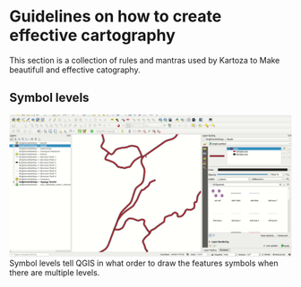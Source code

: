 # Guidelines on how to create effective cartography

This section is a collection of rules and mantras used by Kartoza to Make beautifull and effective catography. 

## Symbol levels
![Symbol levels](docs/assets/images/symbollevels.gif)
Symbol levels tell QGIS in what order to draw the features symbols when there are multiple levels. 
